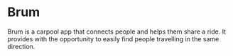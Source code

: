 # Brum

Brum is a carpool app that connects people and helps them share a ride. 
It provides with the opportunity to easily find people travelling in the same direction.
